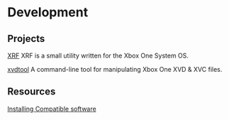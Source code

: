<!-- TITLE: Development -->
<!-- SUBTITLE: A quick summary of Development -->

# Development
## Projects

[XRF](https://github.com/xboxoneresearch/XRF)
XRF is a small utility written for the Xbox One System OS.

[xvdtool](https://github.com/emoose/xvdtool)
A command-line tool for manipulating Xbox One XVD & XVC files.

## Resources

[Installing Compatible software](installing-compatible-software.md)
